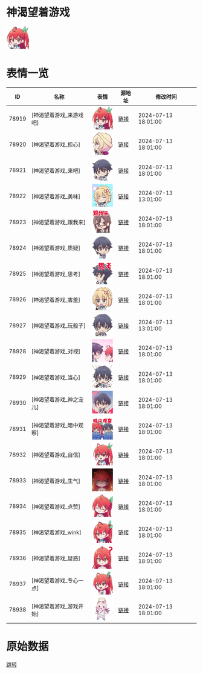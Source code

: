 # 神渴望着游戏

<img src="./cover.png" height="60" alt="cover" />

# 表情一览

|ID|名称|表情|源地址|修改时间|
|----|----|----|----|----|
|78919|[神渴望着游戏_来游戏吧]|<img src="./pic/078919_%5B神渴望着游戏_来游戏吧%5D.png" height="60" alt="来游戏吧"/>|[链接](https://i0.hdslb.com/bfs/garb/b79f8bad05f812d3871912573cafbf9ab2d1a2f5.png)|2024-07-13 18:01:00|
|78920|[神渴望着游戏_担心]|<img src="./pic/078920_%5B神渴望着游戏_担心%5D.png" height="60" alt="担心"/>|[链接](https://i0.hdslb.com/bfs/garb/9a7c0d73f1f93bffa5c147aaaf2fb9d00fa29c21.png)|2024-07-13 18:01:00|
|78921|[神渴望着游戏_来吧]|<img src="./pic/078921_%5B神渴望着游戏_来吧%5D.png" height="60" alt="来吧"/>|[链接](https://i0.hdslb.com/bfs/garb/2f56cc62740fec754397b60b0f47ff91a1cf5a04.png)|2024-07-13 18:01:00|
|78922|[神渴望着游戏_美味]|<img src="./pic/078922_%5B神渴望着游戏_美味%5D.png" height="60" alt="美味"/>|[链接](https://i0.hdslb.com/bfs/garb/6c55517008da59791d94b85c5b3ec5fa2ef28aa3.png)|2024-07-13 13:01:00|
|78923|[神渴望着游戏_跟我来]|<img src="./pic/078923_%5B神渴望着游戏_跟我来%5D.png" height="60" alt="跟我来"/>|[链接](https://i0.hdslb.com/bfs/garb/773ba609b73a89b758cc560201a336901763cc67.png)|2024-07-13 18:01:00|
|78924|[神渴望着游戏_质疑]|<img src="./pic/078924_%5B神渴望着游戏_质疑%5D.png" height="60" alt="质疑"/>|[链接](https://i0.hdslb.com/bfs/garb/54d604f55befcbfaa282f1edcb363897f54bf89c.png)|2024-07-13 18:01:00|
|78925|[神渴望着游戏_思考]|<img src="./pic/078925_%5B神渴望着游戏_思考%5D.png" height="60" alt="思考"/>|[链接](https://i0.hdslb.com/bfs/garb/6b70f7df63d431e20cca4e01aee0d9eb1a88aa90.png)|2024-07-13 18:01:00|
|78926|[神渴望着游戏_害羞]|<img src="./pic/078926_%5B神渴望着游戏_害羞%5D.png" height="60" alt="害羞"/>|[链接](https://i0.hdslb.com/bfs/garb/136da5f3cf6f854a0c8ec0dcb9deb11d7fe84352.png)|2024-07-13 18:01:00|
|78927|[神渴望着游戏_玩骰子]|<img src="./pic/078927_%5B神渴望着游戏_玩骰子%5D.png" height="60" alt="玩骰子"/>|[链接](https://i0.hdslb.com/bfs/garb/d86e18d3eeeaa83e42431da4dfcb92f82bc88303.png)|2024-07-13 13:01:00|
|78928|[神渴望着游戏_对视]|<img src="./pic/078928_%5B神渴望着游戏_对视%5D.png" height="60" alt="对视"/>|[链接](https://i0.hdslb.com/bfs/garb/0d56e114a594058f4738ced0018f276edd939019.png)|2024-07-13 18:01:00|
|78929|[神渴望着游戏_当心]|<img src="./pic/078929_%5B神渴望着游戏_当心%5D.png" height="60" alt="当心"/>|[链接](https://i0.hdslb.com/bfs/garb/763198b995ed63bf001af7e5dc3cfc413f9924d9.png)|2024-07-13 18:01:00|
|78930|[神渴望着游戏_神之宠儿]|<img src="./pic/078930_%5B神渴望着游戏_神之宠儿%5D.png" height="60" alt="神之宠儿"/>|[链接](https://i0.hdslb.com/bfs/garb/ded4db2b825777f14cf1172374a5d4f92ac027ee.png)|2024-07-13 18:01:00|
|78931|[神渴望着游戏_暗中观察]|<img src="./pic/078931_%5B神渴望着游戏_暗中观察%5D.png" height="60" alt="暗中观察"/>|[链接](https://i0.hdslb.com/bfs/garb/2cfec90eaf726c3902b89deb1ba1411e8a44f071.png)|2024-07-13 18:01:00|
|78932|[神渴望着游戏_自信]|<img src="./pic/078932_%5B神渴望着游戏_自信%5D.png" height="60" alt="自信"/>|[链接](https://i0.hdslb.com/bfs/garb/a275d5efb0fce2f61250f4b92d330a9a762d9721.png)|2024-07-13 18:01:00|
|78933|[神渴望着游戏_生气]|<img src="./pic/078933_%5B神渴望着游戏_生气%5D.png" height="60" alt="生气"/>|[链接](https://i0.hdslb.com/bfs/garb/be230f7a4f9c846d79f0241159fff3d05fee537e.png)|2024-07-13 18:01:00|
|78934|[神渴望着游戏_点赞]|<img src="./pic/078934_%5B神渴望着游戏_点赞%5D.png" height="60" alt="点赞"/>|[链接](https://i0.hdslb.com/bfs/garb/7be07c54a3194ab77564d2adb718532b4f715100.png)|2024-07-13 18:01:00|
|78935|[神渴望着游戏_wink]|<img src="./pic/078935_%5B神渴望着游戏_wink%5D.png" height="60" alt="wink"/>|[链接](https://i0.hdslb.com/bfs/garb/e654cecd2264480047ef35a799aa35cfd5a87e21.png)|2024-07-13 18:01:00|
|78936|[神渴望着游戏_疑惑]|<img src="./pic/078936_%5B神渴望着游戏_疑惑%5D.png" height="60" alt="疑惑"/>|[链接](https://i0.hdslb.com/bfs/garb/0a826b0092b2ad9c1434995f78b865622cd72ea7.png)|2024-07-13 18:01:00|
|78937|[神渴望着游戏_专心一点]|<img src="./pic/078937_%5B神渴望着游戏_专心一点%5D.png" height="60" alt="专心一点"/>|[链接](https://i0.hdslb.com/bfs/garb/6b28106d36d2f89a74d531073cd5133c967a33bf.png)|2024-07-13 18:01:00|
|78938|[神渴望着游戏_游戏开始]|<img src="./pic/078938_%5B神渴望着游戏_游戏开始%5D.png" height="60" alt="游戏开始"/>|[链接](https://i0.hdslb.com/bfs/garb/0bf2e08bee94cf7d61899640ed24b5d56a89012d.png)|2024-07-13 18:01:00|

# 原始数据

[跳转](./raw.json)

